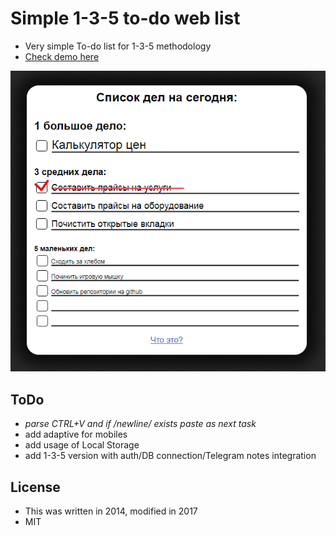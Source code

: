 # Simple 1-3-5 to-do web list

* Very simple To-do list for 1-3-5 methodology
* [Check demo here](https://lgg.su/135/)

![screenshot](./meta/screen.png)

## ToDo

* *parse CTRL+V and if /newline/ exists paste as next task*
* add adaptive for mobiles
* add usage of Local Storage
* add 1-3-5 version with auth/DB connection/Telegram notes integration

## License

* This was written in 2014, modified in 2017
* MIT
